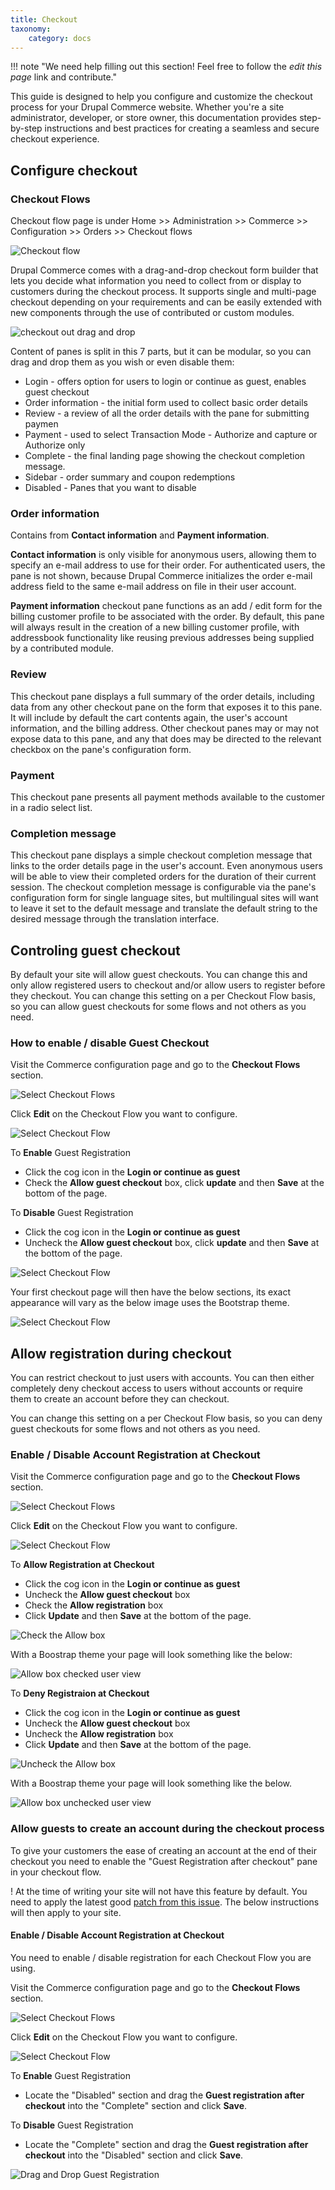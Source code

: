 ```yaml
---
title: Checkout
taxonomy:
    category: docs
---
```


!!! note "We need help filling out this section! Feel free to follow the *edit this page* link and contribute."

This guide is designed to help you configure and customize the checkout process for your Drupal Commerce website. Whether you're a site administrator, developer, or store owner, this documentation provides step-by-step instructions and best practices for creating a seamless and secure checkout experience.

## Configure checkout

### Checkout Flows

Checkout flow page is under Home >> Administration >> Commerce >> Configuration >> Orders >> Checkout flows

![Checkout flow](./images/checkout-flow.png)

Drupal Commerce comes with a drag-and-drop checkout form builder that lets you decide what information you need to collect from or display to customers during the checkout process. It supports single and multi-page checkout depending on your requirements and can be easily extended with new components through the use of contributed or custom modules.

![checkout out drag and drop](./images/checkout-drag-and-drop.png)

Content of panes is split in this 7 parts, but it can be modular, so you can drag and drop them as you wish or even disable them:

* Login - offers option for users to login or continue as guest, enables guest checkout
* Order information - the initial form used to collect basic order details
* Review - a review of all the order details with the pane for submitting paymen
* Payment -  used to select Transaction Mode - Authorize and capture or Authorize only
* Complete -  the final landing page showing the checkout completion message.
* Sidebar - order summary and coupon redemptions
* Disabled - Panes that you want to disable

### Order information

Contains from **Contact information** and **Payment information**.

**Contact information** is only visible for anonymous users, allowing them to specify an e-mail address to use for their order. 
For authenticated users, the pane is not shown, because Drupal Commerce initializes the order e-mail address field to the same e-mail address on file in their user account.

**Payment information** checkout pane functions as an add / edit form for the billing customer profile to be associated with the order. By default, this pane will always result in the creation of a new billing customer profile, with addressbook functionality like reusing previous addresses being supplied by a contributed module.

### Review

This checkout pane displays a full summary of the order details, including data from any other checkout pane on the form that exposes it to this pane. It will include by default the cart contents again, the user's account information, and the billing address. Other checkout panes may or may not expose data to this pane, and any that does may be directed to the relevant checkbox on the pane's configuration form.

### Payment

This checkout pane presents all payment methods available to the customer in a radio select list.

### Completion message

This checkout pane displays a simple checkout completion message that links to the order details page in the user's account. Even anonymous users will be able to view their completed orders for the duration of their current session. The checkout completion message is configurable via the pane's configuration form for single language sites, but multilingual sites will want to leave it set to the default message and translate the default string to the desired message through the translation interface.

## Controling guest checkout

By default your site will allow guest checkouts.
You can change this and only allow registered users to checkout and/or allow users to register before they checkout.
You can change this setting on a per Checkout Flow basis, so you can allow guest checkouts for some flows and not others as you need.

### How to enable / disable Guest Checkout

Visit the Commerce configuration page and go to the **Checkout Flows** section.

![Select Checkout Flows](./images/commerce2-order-configuration.png)

Click **Edit** on the Checkout Flow you want to configure.

![Select Checkout Flow](./images/commerce2-checkout-flows.png)

To **Enable** Guest Registration

* Click the cog icon in the **Login or continue as guest**
* Check the **Allow guest checkout** box, click **update** and then **Save** at the bottom of the page.

To **Disable** Guest Registration

* Click the cog icon in the **Login or continue as guest**
* Uncheck the **Allow guest checkout** box, click **update** and then **Save** at the bottom of the page.

![Select Checkout Flow](./images/commerce2-guest-checkout-allowed-admin.png)

Your first checkout page will then have the below sections, its exact appearance will vary as the below image uses the Bootstrap theme.

![Select Checkout Flow](./images/commerce2-guest-checkout-allowed-bootstrap.png)

## Allow registration during checkout

You can restrict checkout to just users with accounts. You can then either completely deny checkout access to users without accounts or require them to create an account before they can checkout.

You can change this setting on a per Checkout Flow basis, so you can deny guest checkouts for some flows and not others as you need.

### Enable / Disable Account Registration at Checkout

Visit the Commerce configuration page and go to the **Checkout Flows** section.

![Select Checkout Flows](./images/commerce2-order-configuration.png)

Click **Edit** on the Checkout Flow you want to configure.

![Select Checkout Flow](./images/commerce2-checkout-flows.png)

To **Allow Registration at Checkout**

* Click the cog icon in the **Login or continue as guest**
* Uncheck the **Allow guest checkout** box
* Check the **Allow registration** box
* Click **Update** and then **Save** at the bottom of the page.

![Check the Allow box](./images/commerce2-checkout-allow-registration-admin.png)

With a Boostrap theme your page will look something like the below:

![Allow box checked user view](./images/commerce2-checkout-allow-registration-bootstrap.png)

To **Deny Registraion at Checkout**

* Click the cog icon in the **Login or continue as guest**
* Uncheck the **Allow guest checkout** box
* Uncheck the **Allow registration** box
* Click **Update** and then **Save** at the bottom of the page.

![Uncheck the Allow box](./images/commerce2-checkout-no-guest-no-registration-admin.png)

With a Boostrap theme your page will look something like the below.

![Allow box unchecked user view](./images/commerce2-checkout-no-guest-no-registration-bootstrap.png)

### Allow guests to create an account during the checkout process

To give your customers the ease of creating an account at the end of their checkout you need to enable the "Guest Registration after checkout" pane in your checkout flow.

! At the time of writing your site will not have this feature by default. You need to apply the latest good [patch from this issue]. The below instructions will then apply to your site.

#### Enable / Disable Account Registration at Checkout
You need to enable / disable registration for each Checkout Flow you are using.

Visit the Commerce configuration page and go to the **Checkout Flows** section.

![Select Checkout Flows](./images/commerce2-order-configuration.png)

Click **Edit** on the Checkout Flow you want to configure.

![Select Checkout Flow](./images/commerce2-checkout-flows.png)

To **Enable** Guest Registration

* Locate the "Disabled" section and drag the **Guest registration after checkout** into the "Complete" section and click **Save**.

To **Disable** Guest Registration

* Locate the "Complete" section and drag the **Guest registration after checkout** into the "Disabled" section and click **Save**.

![Drag and Drop Guest Registration](./images/commerce2-checkout-flow-complete.png)

[patch from this issue]: https://www.drupal.org/node/2857157
